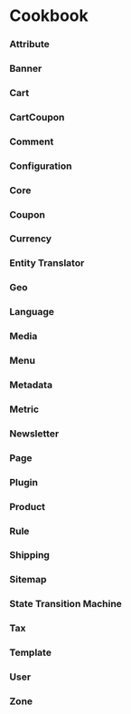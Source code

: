 Cookbook
========

### Attribute


### Banner


### Cart


### CartCoupon


### Comment


### Configuration


### Core


### Coupon


### Currency


### Entity Translator


### Geo


### Language


### Media


### Menu


### Metadata


### Metric


### Newsletter


### Page


### Plugin


### Product


### Rule


### Shipping


### Sitemap


### State Transition Machine


### Tax


### Template


### User


### Zone
